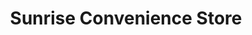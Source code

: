 ---
title: "Sunrise Convenience Store"
url: /bay-city/sunrise-convenience-store-wilder-road/
shop: convenience
---